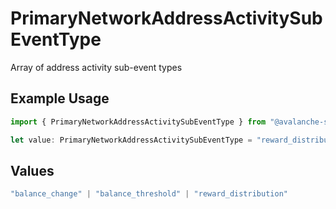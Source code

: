# PrimaryNetworkAddressActivitySubEventType

Array of address activity sub-event types

## Example Usage

```typescript
import { PrimaryNetworkAddressActivitySubEventType } from "@avalanche-sdk/devtools/models/components";

let value: PrimaryNetworkAddressActivitySubEventType = "reward_distribution";
```

## Values

```typescript
"balance_change" | "balance_threshold" | "reward_distribution"
```